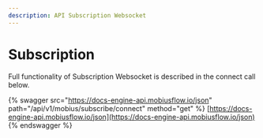 ```yaml
---
description: API Subscription Websocket
---
```


# Subscription

Full functionality of Subscription Websocket is described in the connect call below.

{% swagger src="https://docs-engine-api.mobiusflow.io/json" path="/api/v1/mobius/subscribe/connect" method="get" %}
[https://docs-engine-api.mobiusflow.io/json](https://docs-engine-api.mobiusflow.io/json)
{% endswagger %}
